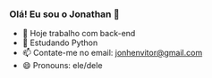 ### Olá! Eu sou o Jonathan 👋

- 🔭 Hoje trabalho com back-end
- 🌱 Estudando Python
- 📫 Contate-me no email: jonhenvitor@gmail.com
- 😄 Pronouns: ele/dele
